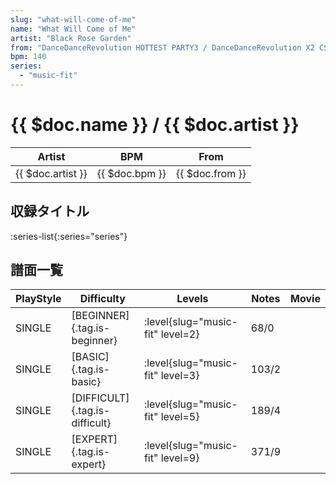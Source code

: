 ```yaml
---
slug: "what-will-come-of-me"
name: "What Will Come of Me"
artist: "Black Rose Garden"
from: "DanceDanceRevolution HOTTEST PARTY3 / DanceDanceRevolution X2 CS"
bpm: 140
series:
  - "music-fit"
---
```


# {{ $doc.name }} / {{ $doc.artist }}

|Artist|BPM|From|
|------|---|----|
|{{ $doc.artist }}|{{ $doc.bpm }}|{{ $doc.from }}|

## 収録タイトル

:series-list{:series="series"}

## 譜面一覧

|PlayStyle|Difficulty|Levels|Notes|Movie|
|---------|----------|------|-----|-----|
|SINGLE|[BEGINNER]{.tag.is-beginner}|<div class="field is-grouped is-grouped-multiline"> :level{slug="music-fit" level=2}</div>|68/0||
|SINGLE|[BASIC]{.tag.is-basic}|<div class="field is-grouped is-grouped-multiline"> :level{slug="music-fit" level=3}</div>|103/2||
|SINGLE|[DIFFICULT]{.tag.is-difficult}|<div class="field is-grouped is-grouped-multiline"> :level{slug="music-fit" level=5}</div>|189/4||
|SINGLE|[EXPERT]{.tag.is-expert}|<div class="field is-grouped is-grouped-multiline"> :level{slug="music-fit" level=9}</div>|371/9||
